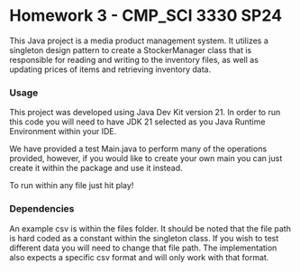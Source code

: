 # Homework 3 - CMP_SCI 3330 SP24

This Java project is a media product management system. It utilizes a singleton design pattern to create a StockerManager class that is responsible for reading and writing to the inventory files, as well as updating prices of items and retrieving inventory data.

### Usage

This project was developed using Java Dev Kit version 21. In order to run this code you will need to have JDK 21 selected as you Java Runtime Environment within your IDE. 

We have provided a test Main.java to perform many of the operations provided, however, if you would like to create your own main you can just create it within the package and use it instead.

To run within any file just hit play!

### Dependencies

An example csv is within the files folder. It should be noted that the file path is hard coded as a constant within the singleton class. If you wish to test different data you will need to change that file path. The implementation also expects a specific csv format and will only work with that format.



